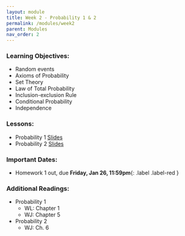 ```yaml
---
layout: module
title: Week 2 - Probability 1 & 2
permalink: /modules/week2
parent: Modules
nav_order: 2
---
```


### Learning Objectives:
* Random events
* Axioms of Probability
* Set Theory
* Law of Total Probability 
* Inclusion-exclusion Rule
* Conditional Probability 
* Independence 
 


### Lessons:
* Probability 1 [Slides](https://xinchenyu.github.io/csc380-spring24/Slides/24s380_probability1.pdf)
* Probability 2 [Slides]()



### Important Dates:
* Homework 1 out, due **Friday, Jan 26, 11:59pm**{: .label .label-red }


### Additional Readings:
* Probability 1 
    * WL: Chapter 1
    * WJ: Chapter 5
* Probability 2
    * WJ: Ch. 6

 

